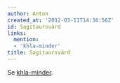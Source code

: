 ```yaml
---
author: Anton
created_at: '2012-03-11T14:36:56Z'
id: Sagitaursvärd
links:
  mention:
  - 'khla-minder'
title: Sagitaursvärd
---
```


Se [khla-minder].

  [khla-minder]: khla-minder

